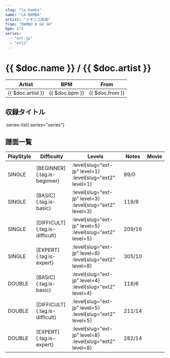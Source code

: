 ```yaml
---
slug: "la-bamba"
name: "LA BAMBA"
artist: "メキシコ民謡"
from: "MAMBO A GO GO"
bpm: 179
series:
  - "ext-jp"
  - "ext2"
---
```


# {{ $doc.name }} / {{ $doc.artist }}

|Artist|BPM|From|
|------|---|----|
|{{ $doc.artist }}|{{ $doc.bpm }}|{{ $doc.from }}|

## 収録タイトル

:series-list{:series="series"}

## 譜面一覧

|PlayStyle|Difficulty|Levels|Notes|Movie|
|---------|----------|------|-----|-----|
|SINGLE|[BEGINNER]{.tag.is-beginner}|<div class="field is-grouped is-grouped-multiline">:level{slug="ext-jp" level=1} :level{slug="ext2" level=1}</div>|99/0||
|SINGLE|[BASIC]{.tag.is-basic}|<div class="field is-grouped is-grouped-multiline">:level{slug="ext-jp" level=3} :level{slug="ext2" level=3}</div>|119/8||
|SINGLE|[DIFFICULT]{.tag.is-difficult}|<div class="field is-grouped is-grouped-multiline">:level{slug="ext-jp" level=5} :level{slug="ext2" level=5}</div>|209/16||
|SINGLE|[EXPERT]{.tag.is-expert}|<div class="field is-grouped is-grouped-multiline">:level{slug="ext-jp" level=8} :level{slug="ext2" level=8}</div>|305/10||
|DOUBLE|[BASIC]{.tag.is-basic}|<div class="field is-grouped is-grouped-multiline">:level{slug="ext-jp" level=4} :level{slug="ext2" level=4}</div>|118/6||
|DOUBLE|[DIFFICULT]{.tag.is-difficult}|<div class="field is-grouped is-grouped-multiline">:level{slug="ext-jp" level=5} :level{slug="ext2" level=5}</div>|211/14||
|DOUBLE|[EXPERT]{.tag.is-expert}|<div class="field is-grouped is-grouped-multiline">:level{slug="ext-jp" level=8} :level{slug="ext2" level=8}</div>|282/14||
